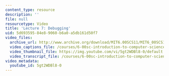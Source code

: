 ```yaml
---
content_type: resource
description: ''
file: null
resourcetype: Video
title: 'Lecture 7: Debugging'
uid: 5d693595-84e8-9060-b6a0-a5db161d50f7
video_files:
  archive_url: http://www.archive.org/download/MIT6.00SCS11/MIT6_00SCS11_lec07_300k.mp4
  video_captions_file: /courses/6-00sc-introduction-to-computer-science-and-programming-spring-2011/f561753d37b65dfbab5ccc89faa2aa6d_5gt2WDBl8-0.vtt
  video_thumbnail_file: https://img.youtube.com/vi/5gt2WDBl8-0/default.jpg
  video_transcript_file: /courses/6-00sc-introduction-to-computer-science-and-programming-spring-2011/19032071de0490d198b7437ac19a911b_5gt2WDBl8-0.pdf
video_metadata:
  youtube_id: 5gt2WDBl8-0
---
```

